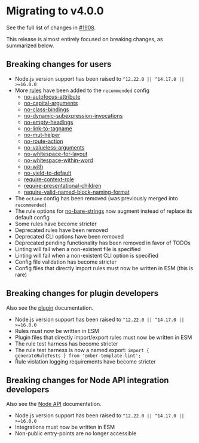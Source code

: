 # Migrating to v4.0.0

See the full list of changes in [#1908](https://github.com/ember-template-lint/ember-template-lint/issues/1908).

This release is almost entirely focused on breaking changes, as summarized below.

## Breaking changes for users

* Node.js version support has been raised to `^12.22.0 || ^14.17.0 || >=16.0.0`
* More [rules](../../README.md#rules) have been added to the `recommended` config
  * [no-autofocus-attribute](../rule/no-autofocus-attribute.md)
  * [no-capital-arguments](../rule/no-capital-arguments.md)
  * [no-class-bindings](../rule/no-class-bindings.md)
  * [no-dynamic-subexpression-invocations](../rule/no-dynamic-subexpression-invocations.md)
  * [no-empty-headings](../rule/no-empty-headings.md)
  * [no-link-to-tagname](../rule/no-link-to-tagname.md)
  * [no-mut-helper](../rule/no-mut-helper.md)
  * [no-route-action](../rule/no-route-action.md)
  * [no-valueless-arguments](../rule/no-valueless-arguments.md)
  * [no-whitespace-for-layout](../rule/no-whitespace-for-layout.md)
  * [no-whitespace-within-word](../rule/no-whitespace-within-word.md)
  * [no-with](../rule/no-with.md)
  * [no-yield-to-default](../rule/no-yield-to-default.md)
  * [require-context-role](../rule/require-context-role.md)
  * [require-presentational-children](../rule/require-presentational-children.md)
  * [require-valid-named-block-naming-format](../rule/require-valid-named-block-naming-format.md)
* The `octane` config has been removed (was previously merged into `recommended`)
* The rule options for [no-bare-strings](../rule/no-bare-strings.md) now augment instead of replace its default config
* Some rules have become stricter
* Deprecated rules have been removed
* Deprecated CLI options have been removed
* Deprecated pending functionality has been removed in favor of TODOs
* Linting will fail when a non-existent file is specified
* Linting will fail when a non-existent CLI option is specified
* Config file validation has become stricter
* Config files that directly import rules must now be written in ESM (this is rare)

## Breaking changes for plugin developers

Also see the [plugin](../plugins.md) documentation.

* Node.js version support has been raised to `^12.22.0 || ^14.17.0 || >=16.0.0`
* Rules must now be written in ESM
* Plugin files that directly import/export rules must now be written in ESM
* The rule test harness has become stricter
* The rule test harness is now a named export: `import { generateRuleTests } from 'ember-template-lint';`
* Rule violation logging requirements have become stricter

## Breaking changes for Node API integration developers

Also see the [Node API](../node-api.md) documentation.

* Node.js version support has been raised to `^12.22.0 || ^14.17.0 || >=16.0.0`
* Integrations must now be written in ESM
* Non-public entry-points are no longer accessible
